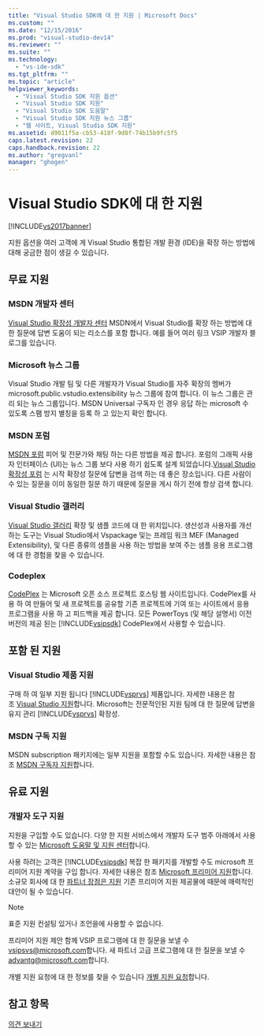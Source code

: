 ```yaml
---
title: "Visual Studio SDK에 대 한 지원 | Microsoft Docs"
ms.custom: ""
ms.date: "12/15/2016"
ms.prod: "visual-studio-dev14"
ms.reviewer: ""
ms.suite: ""
ms.technology: 
  - "vs-ide-sdk"
ms.tgt_pltfrm: ""
ms.topic: "article"
helpviewer_keywords: 
  - "Visual Studio SDK 지원 옵션"
  - "Visual Studio SDK 지원"
  - "Visual Studio SDK 도움말"
  - "Visual Studio SDK 지원 뉴스 그룹"
  - "웹 사이트, Visual Studio SDK 지원"
ms.assetid: d9011f5a-cb53-418f-9d8f-74b15b9fc5f5
caps.latest.revision: 22
caps.handback.revision: 22
ms.author: "gregvanl"
manager: "ghogen"
---
```

# Visual Studio SDK에 대 한 지원
[!INCLUDE[vs2017banner](../code-quality/includes/vs2017banner.md)]

지원 옵션을 여러 고객에 게 Visual Studio 통합된 개발 환경 \(IDE\)을 확장 하는 방법에 대해 궁금한 점이 생길 수 있습니다.  
  
## 무료 지원  
  
### MSDN 개발자 센터  
 [Visual Studio 확장성 개발자 센터](http://go.microsoft.com/fwlink/?LinkID=84381) MSDN에서 Visual Studio를 확장 하는 방법에 대 한 질문에 답변 도움이 되는 리소스를 포함 합니다. 예를 들어 여러 링크 VSIP 개발자 블로그를 있습니다.  
  
### Microsoft 뉴스 그룹  
 Visual Studio 개발 팀 및 다른 개발자가 Visual Studio를 자주 확장의 멤버가 microsoft.public.vstudio.extensibility 뉴스 그룹에 참여 합니다. 이 뉴스 그룹은 관리 되는 뉴스 그룹입니다. MSDN Universal 구독자 인 경우 응답 하는 microsoft 수 있도록 스팸 방지 별칭을 등록 하 고 있는지 확인 합니다.  
  
### MSDN 포럼  
 [MSDN 포럼](http://go.microsoft.com/fwlink/?LinkID=76632) 피어 및 전문가와 채팅 하는 다른 방법을 제공 합니다. 포럼의 그래픽 사용자 인터페이스 \(UI\)는 뉴스 그룹 보다 사용 하기 쉽도록 설계 되었습니다.[Visual Studio 확장성 포럼](http://go.microsoft.com/fwlink/?LinkID=121964) 는 시작 확장성 질문에 답변을 검색 하는 데 좋은 장소입니다. 다른 사람이 수 있는 질문을 이미 동일한 질문 하기 때문에 질문을 게시 하기 전에 항상 검색 합니다.  
  
### Visual Studio 갤러리  
 [Visual Studio 갤러리](http://visualstudiogallery.msdn.microsoft.com/) 확장 및 샘플 코드에 대 한 위치입니다. 생산성과 사용자를 개선 하는 도구는 Visual Studio에서 Vspackage 및는 프레임 워크 MEF \(Managed Extensibility\), 및 다른 종류의 샘플을 사용 하는 방법을 보여 주는 샘플 응용 프로그램에 대 한 경험을 찾을 수 있습니다.  
  
### Codeplex  
 [CodePlex](http://go.microsoft.com/fwlink/?LinkId=76627) 는 Microsoft 오픈 소스 프로젝트 호스팅 웹 사이트입니다. CodePlex를 사용 하 여 만들어 및 새 프로젝트를 공유할 기존 프로젝트에 기여 또는 사이트에서 응용 프로그램을 사용 하 고 피드백을 제공 합니다. 모든 PowerToys \(및 해당 설명서\) 이전 버전의 제공 된는 [!INCLUDE[vsipsdk](../extensibility/includes/vsipsdk_md.md)] CodePlex에서 사용할 수 있습니다.  
  
## 포함 된 지원  
  
### Visual Studio 제품 지원  
 구매 하 여 일부 지원 됩니다 [!INCLUDE[vsprvs](../code-quality/includes/vsprvs_md.md)] 제품입니다. 자세한 내용은 참조 [Visual Studio 지원](http://msdn.microsoft.com/vstudio/cc136615.aspx)합니다. Microsoft는 전문적인된 지원 팀에 대 한 질문에 답변을 유지 관리 [!INCLUDE[vsprvs](../code-quality/includes/vsprvs_md.md)] 확장성.  
  
### MSDN 구독 지원  
 MSDN subscription 패키지에는 일부 지원을 포함할 수도 있습니다. 자세한 내용은 참조 [MSDN 구독자 지원](https://msdn.microsoft.com/subscriptions/aa718661.aspx)합니다.  
  
## 유료 지원  
  
### 개발자 도구 지원  
 지원을 구입할 수도 있습니다. 다양 한 지원 서비스에서 개발자 도구 범주 아래에서 사용할 수 있는 [Microsoft 도움말 및 지원 센터](http://go.microsoft.com/fwlink/?LinkID=82383)합니다.  
  
 사용 하려는 고객은 [!INCLUDE[vsipsdk](../extensibility/includes/vsipsdk_md.md)] 복잡 한 패키지를 개발할 수도 microsoft 프리미어 지원 계약을 구입 합니다. 자세한 내용은 참조 [Microsoft 프리미어 지원](http://go.microsoft.com/fwlink/?LinkID=76660)합니다. 소규모 회사에 대 한 [파트너 장점은 지원](http://www.microsoft.com/services/microsoftservices/srv_mspa.mspx) 기존 프리미어 지원 제공물에 때문에 매력적인 대안이 될 수 있습니다.  
  
> [!NOTE]
>  표준 지원 컨설팅 있거나 조언을에 사용할 수 없습니다.  
  
 프리미어 지원 제안 함께 VSIP 프로그램에 대 한 질문을 보낼 수 [vsipsvs@microsoft.com](mailto:vsipsvs@microsoft.com)합니다. 새 파트너 고급 프로그램에 대 한 질문을 보낼 수 [advantg@microsoft.com](mailto:advantg@microsoft.com)합니다.  
  
 개별 지원 요청에 대 한 정보를 찾을 수 있습니다 [개별 지원 요청](http://go.microsoft.com/fwlink/?LinkID=82385)합니다.  
  
## 참고 항목  
 [의견 보내기](../ide/talk-to-us.md)